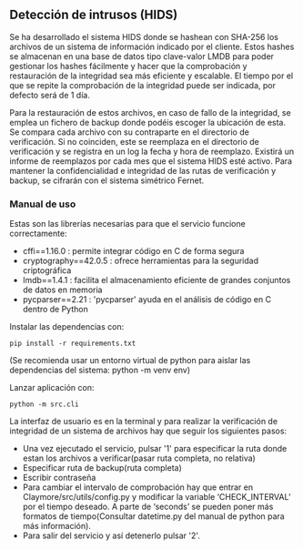 ## Detección de intrusos (HIDS)

Se ha desarrollado el sistema HIDS donde se hashean con
SHA-256 los archivos de un sistema de información indicado por el cliente. Estos hashes se
almacenan en una base de datos tipo clave-valor LMDB para poder gestionar los hashes
fácilmente y hacer que la comprobación y restauración de la integridad sea más
eficiente y escalable. El tiempo por el que se repite la comprobación de la integridad puede
ser indicada, por defecto será de 1 día.

Para la restauración de estos archivos, en caso de fallo de la integridad, se emplea un
fichero de backup donde podéis escoger la ubicación de esta. Se compara cada archivo
con su contraparte en el directorio de verificación. Si no coinciden, este se reemplaza en
el directorio de verificación y se registra en un log la fecha y hora de reemplazo.
Existirá un informe de reemplazos por cada mes que el sistema HIDS esté activo. Para
mantener la confidencialidad e integridad de las rutas de verificación y backup, se
cifrarán con el sistema simétrico Fernet.

### Manual de uso

Estas son las librerías necesarias para que el servicio funcione correctamente:
- cffi==1.16.0 : permite integrar código en C de forma segura
- cryptography==42.0.5 : ofrece herramientas para la seguridad criptográfica
- lmdb==1.4.1 : facilita el almacenamiento eficiente de grandes conjuntos de datos en
memoria
- pycparser==2.21 : 'pycparser' ayuda en el análisis de código en C dentro de Python

Instalar las dependencias con:

`pip install -r requirements.txt`

(Se recomienda usar un entorno virtual de python para aislar las dependencias del sistema:
python -m venv env)

 Lanzar aplicación con:

`python -m src.cli`

La interfaz de usuario es en la terminal y para realizar la verificación de integridad de un
sistema de archivos hay que seguir los siguientes pasos:

- Una vez ejecutado el servicio, pulsar '1' para especificar la ruta donde estan los
archivos a verificar(pasar ruta completa, no relativa)
- Especificar ruta de backup(ruta completa)
- Escribir contraseña
- Para cambiar el intervalo de comprobación hay que entrar en
Claymore/src/utils/config.py y modificar la variable ‘CHECK_INTERVAL’ por el tiempo
deseado.
A parte de ‘seconds’ se pueden poner más formatos de tiempo(Consultar
datetime.py del manual de python para más información).
- Para salir del servicio y así detenerlo pulsar '2'.
